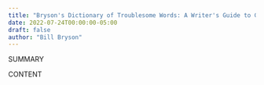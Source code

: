 ```yaml
---
title: "Bryson's Dictionary of Troublesome Words: A Writer's Guide to Getting It Right"
date: 2022-07-24T00:00:00-05:00
draft: false
author: "Bill Bryson"
---
```


SUMMARY

<!--more-->

CONTENT